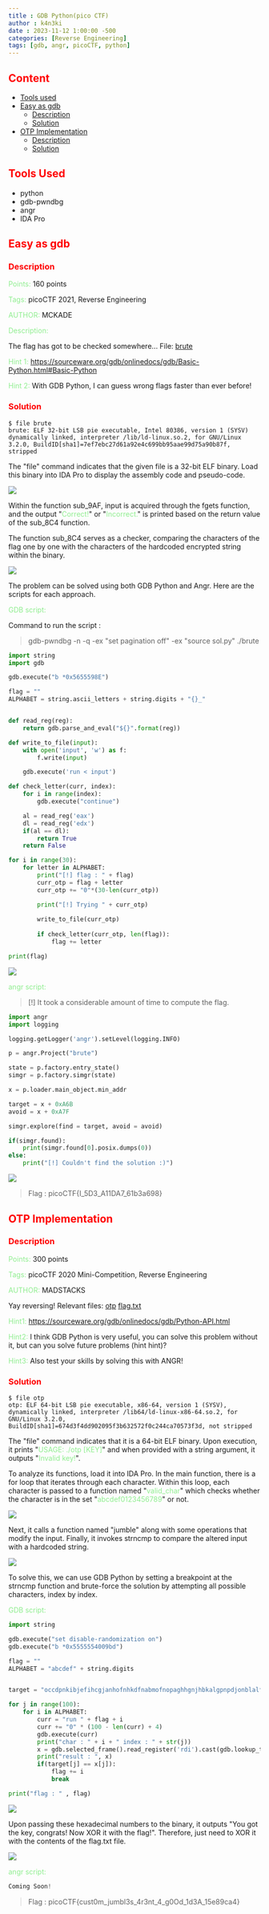 ```yaml
---
title : GDB Python(pico CTF)
author : k4n3ki
date : 2023-11-12 1:00:00 -500
categories: [Reverse Engineering]
tags: [gdb, angr, picoCTF, python]
---
```


## <span style="color:red">Content</span>
- [Tools used](#tools-used)
- [Easy as gdb](#easy-as-gdb)
    - [Description](#description)
    - [Solution](#solution)
- [OTP Implementation](#otp-implementation)
    - [Description](#description-1)
    - [Solution](#solution-1)



## <span style="color:red">Tools Used</span>
- python
- gdb-pwndbg
- angr
- IDA Pro


## <span style="color:red">Easy as gdb</span>

### <span style="color:red">Description</span>

<span style="color:lightgreen">Points:</span> 160 points

<span style="color:lightgreen">Tags:</span> picoCTF 2021, Reverse Engineering

<span style="color:lightgreen">AUTHOR:</span> MCKADE

<span style="color:lightgreen">Description:</span> 

The flag has got to be checked somewhere... File: [brute](/assets/img/gdb_picoCTF/brute)

<span style="color:lightgreen">Hint 1:</span> https://sourceware.org/gdb/onlinedocs/gdb/Basic-Python.html#Basic-Python

<span style="color:lightgreen">Hint 2:</span> With GDB Python, I can guess wrong flags faster than ever before!

### <span style="color:red">Solution</span>

```
$ file brute
brute: ELF 32-bit LSB pie executable, Intel 80386, version 1 (SYSV) dynamically linked, interpreter /lib/ld-linux.so.2, for GNU/Linux 3.2.0, BuildID[sha1]=7ef7ebc27d61a92e4c699bb95aae99d75a90b87f, stripped
```

The "file" command indicates that the given file is a 32-bit ELF binary. Load this binary into IDA Pro to display the assembly code and pseudo-code.

<img src="/assets/img/gdb_picoCTF/main.jpg">

Within the function sub_9AF, input is acquired through the fgets function, and the output "<span style="color:lightgreen">Correct!</span>" or "<span style="color:lightgreen">Incorrect.</span>" is printed based on the return value of the sub_8C4 function.

The function sub_8C4 serves as a checker, comparing the characters of the flag one by one with the characters of the hardcoded encrypted string within the binary.

<img src="/assets/img/gdb_picoCTF/cmp.jpg">

The problem can be solved using both GDB Python and Angr. Here are the scripts for each approach.

<span style="color:lightgreen">GDB script:</span>

Command to run the script : 
> gdb-pwndbg -n -q -ex "set pagination off" -ex "source sol.py" ./brute

```python
import string
import gdb

gdb.execute("b *0x5655598E")

flag = ""
ALPHABET = string.ascii_letters + string.digits + "{}_"


def read_reg(reg):
    return gdb.parse_and_eval("${}".format(reg))

def write_to_file(input):
    with open('input', 'w') as f:
        f.write(input)

    gdb.execute('run < input')

def check_letter(curr, index):
    for i in range(index):
        gdb.execute("continue")

    al = read_reg('eax')
    dl = read_reg('edx')
    if(al == dl):
        return True
    return False

for i in range(30):
    for letter in ALPHABET:
        print("[!] flag : " + flag)
        curr_otp = flag + letter
        curr_otp += "0"*(30-len(curr_otp))

        print("[!] Trying " + curr_otp)
        
        write_to_file(curr_otp)
        
        if check_letter(curr_otp, len(flag)):
            flag += letter

print(flag)
```
<img src="/assets/img/gdb_picoCTF/flag.jpg">

<span style="color:lightgreen">angr script:</span>

> [!] It took a considerable amount of time to compute the flag.

```python
import angr
import logging

logging.getLogger('angr').setLevel(logging.INFO)

p = angr.Project("brute")

state = p.factory.entry_state()
simgr = p.factory.simgr(state)

x = p.loader.main_object.min_addr

target = x + 0xA6B
avoid = x + 0xA7F

simgr.explore(find = target, avoid = avoid)

if(simgr.found):
    print(simgr.found[0].posix.dumps(0))
else:
    print("[!] Couldn't find the solution :)")
```

<img src="/assets/img/gdb_picoCTF/angr.jpg">

> Flag : picoCTF{I_5D3_A11DA7_61b3a698}

## <span style="color:red">OTP Implementation</span>

### <span style="color:red">Description</span>


<span style="color:lightgreen">Points:</span> 300 points

<span style="color:lightgreen">Tags:</span> picoCTF 2020 Mini-Competition, Reverse Engineering

<span style="color:lightgreen">AUTHOR:</span> MADSTACKS

Yay reversing! Relevant files: [otp](/assets/img/gdb_picoCTF/otp) [flag.txt](/assets/img/gdb_picoCTF/flag.txt)

<span style="color:lightgreen">Hint1:</span> https://sourceware.org/gdb/onlinedocs/gdb/Python-API.html

<span style="color:lightgreen">Hint2:</span> I think GDB Python is very useful, you can solve this problem without it, but can you solve future problems (hint hint)?

<span style="color:lightgreen">Hint3:</span> Also test your skills by solving this with ANGR!

### <span style="color:red">Solution</span>

```
$ file otp                                                              
otp: ELF 64-bit LSB pie executable, x86-64, version 1 (SYSV), dynamically linked, interpreter /lib64/ld-linux-x86-64.so.2, for GNU/Linux 3.2.0, BuildID[sha1]=674d3f4dd902095f3b632572f0c244ca70573f3d, not stripped
```

The "file" command indicates that it is a 64-bit ELF binary. Upon execution, it prints "<span style="color:lightgreen">USAGE: ./otp [KEY]</span>" and when provided with a string argument, it outputs "<span style="color:lightgreen">Invalid key!</span>".

To analyze its functions, load it into IDA Pro. In the main function, there is a for loop that iterates through each character. Within this loop, each character is passed to a function named "<span style="color:lightgreen">valid_char</span>" which checks whether the character is in the set "<span style="color:lightgreen">abcdef0123456789</span>" or not.

<img src="/assets/img/gdb_picoCTF/validchar.jpg">

Next, it calls a function named "jumble" along with some operations that modify the input. Finally, it invokes strncmp to compare the altered input with a hardcoded string.

<img src="/assets/img/gdb_picoCTF/strcmp.jpg">

To solve this, we can use GDB Python by setting a breakpoint at the strncmp function and brute-force the solution by attempting all possible characters, index by index.

<span style="color:lightgreen">GDB script:</span>
```python
import string

gdb.execute("set disable-randomization on")
gdb.execute("b *0x5555554009bd")

flag = ""
ALPHABET = "abcdef" + string.digits


target = "occdpnkibjefihcgjanhofnhkdfnabmofnopaghhgnjhbkalgpnpdjonblalfciifiimkaoenpealibelmkdpbdlcldicplephbo"

for j in range(100):
    for i in ALPHABET:
        curr = "run " + flag + i
        curr += "0" * (100 - len(curr) + 4) 
        gdb.execute(curr)
        print("char : " + i + " index : " + str(j))
        x = gdb.selected_frame().read_register('rdi').cast(gdb.lookup_type('char').pointer()).string()
        print("result : ", x)
        if(target[j] == x[j]):
            flag += i
            break

print("flag : " , flag)
```

<img src="/assets/img/gdb_picoCTF/otp.jpg">

Upon passing these hexadecimal numbers to the binary, it outputs "You got the key, congrats! Now XOR it with the flag!". Therefore, just need to XOR it with the contents of the flag.txt file.

<img src="/assets/img/gdb_picoCTF/flag2.jpg">

<span style="color:lightgreen">angr script:</span>

```python
Coming Soon!
```

> Flag : picoCTF{cust0m_jumbl3s_4r3nt_4_g0Od_1d3A_15e89ca4}
